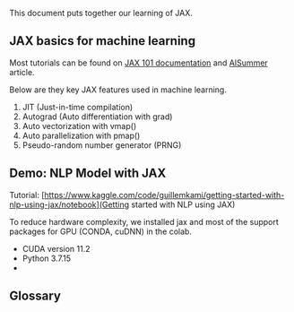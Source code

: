 This document puts together our learning of JAX.

## JAX basics for machine learning

Most tutorials can be found on [JAX 101 documentation](https://jax.readthedocs.io/en/latest/jax-101/index.html) and [AISummer](https://theaisummer.com/jax/) article.

Below are they key JAX features used in machine learning. 

1) JIT (Just-in-time compilation)
2) Autograd (Auto differentiation with grad)
3) Auto vectorization with vmap()
4) Auto parallelization with pmap()
5) Pseudo-random number generator (PRNG)

## Demo: NLP Model with JAX

Tutorial: [https://www.kaggle.com/code/guillemkami/getting-started-with-nlp-using-jax/notebook](Getting started with NLP using JAX)

To reduce hardware complexity, we installed jax and most of the support packages for GPU (CONDA, cuDNN) in the colab.
- CUDA version 11.2
- Python 3.7.15
- 

## Glossary
